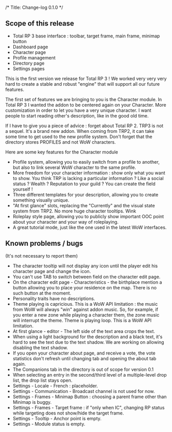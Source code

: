 /*
Title: Change-log 0.1.0
*/

## Scope of this release

* Total RP 3 base interface : toolbar, target frame, main frame, minimap button
* Dashboard page
* Character page
* Profile management
* Directory page
* Settings pages

This is the first version we release for Total RP 3 ! We worked very very very hard to create a stable and robust "engine" that will support all our future features.

The first set of features we are bringing to you is the Character module.
In Total RP 3 I wanted the addon to be centered again on your Character. More customization in order to let you have a very unique character. I want people to start reading other's description, like in the good old time.

If I have to give you a piece of advice : forget about Total RP 2. TRP3 is not a sequel. It's a brand new addon.
When coming from TRP2, it can take some time to get used to the new profile system. Don't forget that the directory stores PROFILES and not WoW characters.

Here are some key features for the Character module

* Profile system, allowing you to easily switch from a profile to another, but also to link several WoW character to the same profile.
* More freedom for your character information : show only what you want to show.
You think TRP is lacking a particular information ? Like a social status ? Wealth ? Reputation to your guild ? You can create the field yourself !
* Three different templates for your description, allowing you to create something visually unique.
* "At first glance" slots, replacing the "Currently" and the visual state system from TRP2. No more huge character tooltips. Wink
* Roleplay style page, allowing you to publicly show important OOC point about your character and your way of roleplaying.
* A great tutorial mode, just like the one used in the latest WoW interfaces.

## Known problems / bugs

(It's not necessary to report them)

* The character tooltip will not display any icon until the player edit his character page and change the icon.
* You can't use TAB to switch between field on the character edit page.
* On the character edit page - Characteristics - the birthplace mention a button allowing you to place your residence on the map. There is no such button at the moment.
* Personality traits have no descriptions.
* Theme playing is capricious. This is a WoW API limitation : the music from WoW will always "win" against addon music. So, for example, if you enter a new zone while playing a character them, the zone music will interrupt the theme.
Theme is playing loop. This is a WoW API limitation.
* At first glance - editor - The left side of the text area crops the text.
* When using a light background for the description and a black text, it's hard to see the text due to the text shadow. We are working on allowing disabling the text shadow.
* If you open your character about page, and receive a vote, the vote statistics don't refresh until changing tab and opening the about tab again.
* The Companions tab in the directory is out of scope for version 0.1
* When selecting an entry in the second/third level of a multiple-level drop list, the drop list stays open.
* Settings - Locale - French : placeholder.
* Settings - Communication - Broadcast channel is not used for now.
* Settings - Frames - Minimap Button : choosing a parent frame other than Minimap is buggy.
* Settings - Frames - Target frame : if "only when IC", changing RP status while targeting does not show/hide the target frame.
* Settings - Tooltip - Anchor point is empty.
* Settings - Module status is empty.